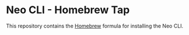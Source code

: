 # Neo CLI - Homebrew Tap

This repository contains the [Homebrew](https://brew.sh) formula for installing the Neo CLI.
